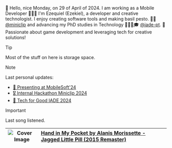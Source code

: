 👋 Hello, nice Monday, on 29 of April of 2024. I am working as a Mobile Developer 🙋🏻‍♂️ I'm Ezequiel (Ezekiel), a developer and creative technologist. I enjoy creating software tools and making basil pesto.
💼📱 [@miniclip](https://github.com/miniclip) and advancing my PhD studies in Technology 👨🏻‍💻🎓 [@iade-pt](https://github.com/iade-pt). 👾 Passionate about game development and leveraging tech for creative solutions!
> [!TIP]
> Most of the stuff on here is storage space.

> [!NOTE]
> Last personal updates:
  - [📃 Presenting at MobileSoft'24](https://ezefranca.com/news/presenting-mobilesoft-2024)
  - [🎖️ Internal Hackathon Miniclip 2024](https://ezefranca.com/news/hackathon-miniclip-2024)
  - [🥈 Tech for Good IADE 2024](https://ezefranca.com/news/tech-for-good-iade-2024)
> [!IMPORTANT]
> Last song listened.

| ![Cover Image](https://lastfm.freetls.fastly.net/i/u/64s/7b11b155153b825a3dbd6e4a600345ac.jpg) | [Hand in My Pocket by Alanis Morissette - Jagged Little Pill (2015 Remaster)](https://www.last.fm/music/Alanis+Morissette/_/Hand+in+My+Pocket) |
|---------------|:---------------------------------------------|

